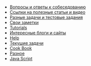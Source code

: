 - <a href="/answers/questions.md">Вопросы и ответы к собеседованию</a>
- <a href="/links/readme.md">Ссылки на полезные статьи и видео</a>
- <a href="/tasks/tasks.md">Разные задачи и тестовые задания</a>
- <a href="/notes/readme.md">Свои заметки</a>
- <a href="/tutorials/readme.md">Tutorials</a>
- <a href="/blogs/readme.md">Интересные блоги и сайты</a>
- <a href="/help/readme.md">Help</a>
- <a href="/actual/readme.md">Текушие задачи</a>
- <a href="/cookbook/cookbook.md">Cook Book</a>
- <a href="/other/readme.md">Разное</a>
- <a href="/js/readme.md">Java Script</a>